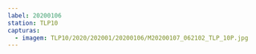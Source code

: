 ```yaml
---
label: 20200106
station: TLP10
capturas:
  - imagem: TLP10/2020/202001/20200106/M20200107_062102_TLP_10P.jpg
---
```


